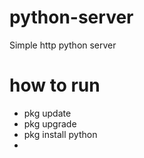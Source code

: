 # python-server
Simple http python server

# how to run
- pkg update
- pkg upgrade
- pkg install python
- 
